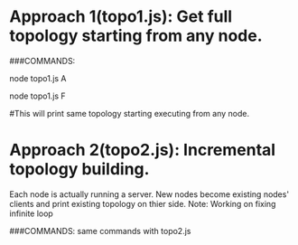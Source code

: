
# Approach 1(topo1.js): Get full topology starting from any node.

###COMMANDS:

node topo1.js A

node topo1.js F

#This will print same topology starting executing from any node.



# Approach 2(topo2.js): Incremental topology building. 
Each node is actually running a server. New nodes become existing nodes' clients and print existing topology on thier side.
Note: Working on fixing infinite loop

###COMMANDS:
same commands with topo2.js


